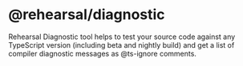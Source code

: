# @rehearsal/diagnostic

Rehearsal Diagnostic tool helps to test your source code against any TypeScript version (including beta and nightly build) and get a list of compiler diagnostic messages as @ts-ignore comments.
